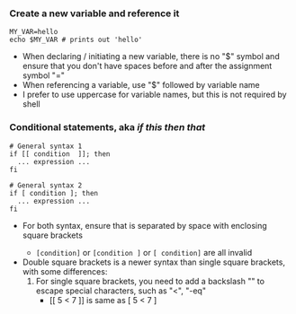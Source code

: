 ### Create a new variable and reference it
```
MY_VAR=hello
echo $MY_VAR # prints out 'hello'
```
+ When declaring / initiating a new variable, there is no "$" symbol and ensure that you don't have spaces before and after the assignment symbol "="
+ When referencing a variable, use "$" followed by variable name
+ I prefer to use uppercase for variable names, but this is not required by shell

### Conditional statements, aka _if this then that_ 
```
# General syntax 1
if [[ condition  ]]; then
  ... expression ...
fi

# General syntax 2
if [ condition ]; then
  ... expression ...
fi
```
+ For both syntax, ensure that <condition> is separated by space with enclosing square brackets
    - `[condition]` or `[condition ]` or `[ condition]` are all invalid
+ Double square brackets is a newer syntax than single square brackets, with some differences:
    1. For single square brackets, you need to add a backslash "\" to escape special characters, such as "<", "-eq"
        - [[ 5 < 7 ]] is same as [ 5 \< 7 ]
